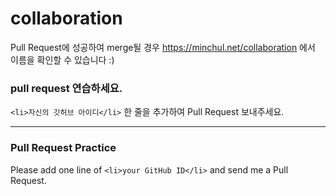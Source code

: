 # collaboration

Pull Request에 성공하여 merge될 경우 https://minchul.net/collaboration 에서 이름을 확인할 수 있습니다 :)

### pull request 연습하세요.

`<li>자신의 깃허브 아이디</li>` 한 줄을 추가하여 Pull Request 보내주세요.

---

### Pull Request Practice 

Please add one line of `<li>your GitHub ID</li>` and send me a Pull Request.
